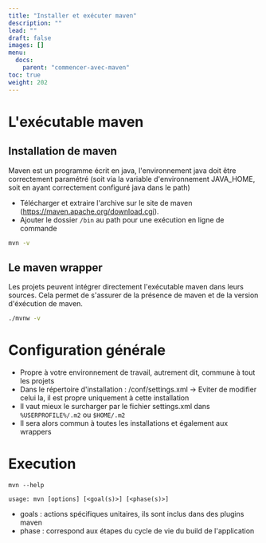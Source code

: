 ```yaml
---
title: "Installer et exécuter maven"
description: ""
lead: ""
draft: false
images: []
menu:
  docs:
    parent: "commencer-avec-maven"
toc: true
weight: 202
---
```


# L'exécutable maven

## Installation de maven
Maven est un programme écrit en java, l'environnement java doit être correctement paramétré (soit via la variable d'environnement JAVA_HOME, soit en ayant correctement configuré java dans le path)

- Télécharger et extraire l'archive sur le site de maven (https://maven.apache.org/download.cgi).
- Ajouter le dossier `/bin` au path pour une exécution en ligne de commande

```sh
mvn -v
```

## Le maven wrapper
Les projets peuvent intégrer directement l'exécutable maven dans leurs sources. Cela permet de s'assurer de la présence de maven et de la version d'éxécution de maven.

```sh
./mvnw -v
```

# Configuration générale 

- Propre à votre environnement de travail, autrement dit, commune à tout les projets
- Dans le répertoire d'installation : /conf/settings.xml -> Eviter de modifier celui la, il est propre uniquement à cette installation
- Il vaut mieux le surcharger par le fichier settings.xml dans `%USERPROFILE%/.m2` ou `$HOME/.m2`
- Il sera alors commun à toutes les installations et également aux wrappers


# Execution

```
mvn --help

usage: mvn [options] [<goal(s)>] [<phase(s)>]
```

- goals : actions spécifiques unitaires, ils sont inclus dans des plugins maven
- phase : correspond aux étapes du cycle de vie du build de l'application


